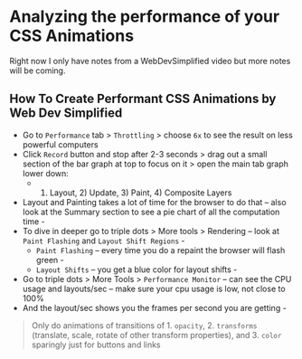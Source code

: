 # Analyzing the performance of your CSS Animations

Right now I only have notes from a WebDevSimplified video but more notes will be coming.

## How To Create Performant CSS Animations by Web Dev Simplified

- Go to `Performance` tab > `Throttling` > choose `6x` to see the result on less powerful computers
- Click `Record` button and stop after 2-3 seconds > drag out a small section of the bar graph at top to focus on it > open the main tab graph lower down:
  - 1. Layout, 2) Update, 3) Paint, 4) Composite Layers
- Layout and Painting takes a lot of time for the browser to do that – also look at the Summary section to see a pie chart of all the computation time -
- To dive in deeper go to triple dots > More tools > Rendering – look at `Paint Flashing` and `Layout Shift Regions` -
  - `Paint Flashing` – every time you do a repaint the browser will flash green -
  - `Layout Shifts` – you get a blue color for layout shifts -
- Go to triple dots > More Tools > `Performance Monitor` – can see the CPU usage and layouts/sec – make sure your cpu usage is low, not close to 100%
- And the layout/sec shows you the frames per second you are getting -

> Only do animations of transitions of 1. `opacity`, 2. `transforms` (translate, scale, rotate of other transform properties), and 3. `color` sparingly just for buttons and links

